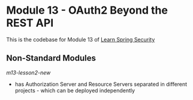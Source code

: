 # Module 13 - OAuth2 Beyond﻿ ﻿the ﻿﻿REST API
This is the codebase for Module 13 of [Learn Spring Security](http://bit.ly/github-lss)


## Non-Standard Modules

_m13-lesson2-new_ 
- has Authorization Server and Resource Servers separated in different projects - which can be deployed independently

